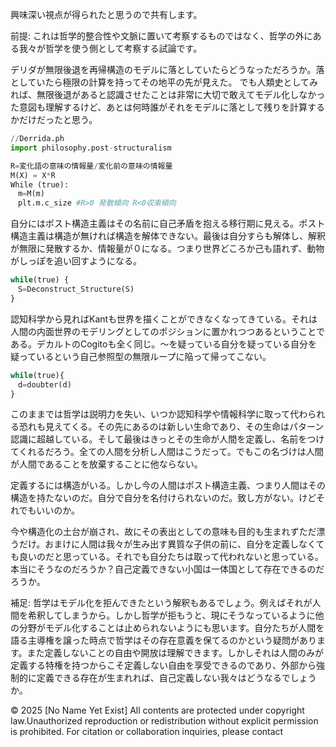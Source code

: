興味深い視点が得られたと思うので共有します。

前提:
これは哲学的整合性や文脈に置いて考察するものではなく、哲学の外にある我々が哲学を使う側として考察する試論です。

デリダが無限後退を再帰構造のモデルに落としていたらどうなっただろうか。落としていたら極限の計算を持ってその地平の先が見えた。 でも人類史としてみれば、無限後退があると認識させたことは非常に大切で敢えてモデル化しなかった意図も理解するけど、あとは何時誰がそれをモデルに落として残りを計算するかだけだったと思う。

```python
//Derrida.ph
import philosophy.post-structuralism

R=変化語の意味の情報量/変化前の意味の情報量
M(X) = X*R
While (true): 　
　m=M(m) 　
　plt.m.c_size #R>0 発散傾向 R<0収束傾向
```

自分にはポスト構造主義はその名前に自己矛盾を抱える移行期に見える。ポスト構造主義は構造が無ければ構造を解体できない。最後は自分すらも解体し、解釈が無限に発散するか、情報量が０になる。つまり世界どころか己も語れず、動物がしっぽを追い回すようになる。

```python
while(true) {　
　S=Deconstruct_Structure(S)
}
```

認知科学から見ればKantも世界を描くことができなくなってきている。それは人間の内面世界のモデリングとしてのポジションに置かれつつあるということである。デカルトのCogitoも全く同じ。〜を疑っている自分を疑っている自分を疑っているという自己参照型の無限ループに陥って帰ってこない。

```python
while(true){　
　d=doubter(d)
}
```

このままでは哲学は説明力を失い、いつか認知科学や情報科学に取って代わられる恐れも見えてくる。その先にあるのは新しい生命であり、その生命はパターン認識に超越している。そして最後はきっとその生命が人間を定義し、名前をつけてくれるだろう。全ての人間を分析し人間はこうだって。でもこの名づけは人間が人間であることを放棄することに他ならない。

定義するには構造がいる。しかし今の人間はポスト構造主義、つまり人間はその構造を持たないのだ。自分で自分を名付けられないのだ。致し方がない。けどそれでもいいのか。

今や構造化の土台が崩され、故にその表出としての意味も目的も生まれずただ漂うだけ。おまけに人間は我々が生み出す異質な子供の前に、自分を定義しなくても良いのだと思っている。それでも自分たちは取って代われないと思っている。本当にそうなのだろうか？自己定義できない小国は一体国として存在できるのだろうか。

補足:
哲学はモデル化を拒んできたという解釈もあるでしょう。例えばそれが人間を希釈してしまうから。しかし哲学が拒もうと、現にそうなっているように他の分野がモデル化することは止められないようにも思います。自分たちが人間を語る主導権を譲った時点で哲学はその存在意義を保てるのかという疑問があります。また定義しないことの自由や開放は理解できます。しかしそれは人間のみが定義する特権を持つからこそ定義しない自由を享受できるのであり、外部から強制的に定義できる存在が生まれれば、自己定義しない我々はどうなるでしょうか。

© 2025 [No Name Yet Exist]
All contents are protected under copyright law.Unauthorized reproduction or redistribution without explicit permission is prohibited. For citation or collaboration inquiries, please contact
